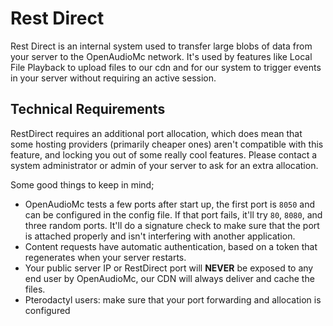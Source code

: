 [//]: # (TITLE:Rest Direct)
[//]: # (DESCRIPTION:Rest Direct)
[//]: # (TAGS:configuration,config,data,yml)

# Rest Direct
Rest Direct is an internal system used to transfer large blobs of data from your server to the OpenAudioMc network. It's used by features like Local File Playback to upload files to our cdn and for our system to trigger events in your server without requiring an active session.

## Technical Requirements
RestDirect requires an additional port allocation, which does mean that some hosting providers (primarily cheaper ones) aren't compatible with this feature, and locking you out of some really cool features. Please contact a system administrator or admin of your server to ask for an extra allocation.

Some good things to keep in mind;
 - OpenAudioMc tests a few ports after start up, the first port is `8050` and can be configured in the config file. If that port fails, it'll try `80`, `8080`, and three random ports. It'll do a signature check to make sure that the port is attached properly and isn't interfering with another application.
 - Content requests have automatic authentication, based on a token that regenerates when your server restarts.
 - Your public server IP or RestDirect port will **NEVER** be exposed to any end user by OpenAudioMc, our CDN will always deliver and cache the files.
 - Pterodactyl users: make sure that your port forwarding and allocation is configured